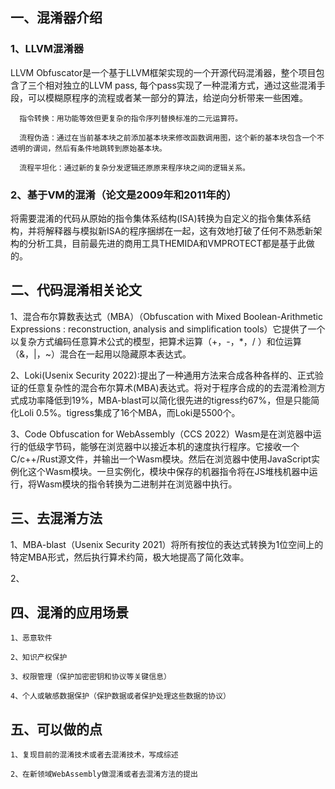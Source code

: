 ## 一、混淆器介绍

### 1、LLVM混淆器
  LLVM Obfuscator是一个基于LLVM框架实现的一个开源代码混淆器，整个项目包含了三个相对独立的LLVM pass, 每个pass实现了一种混淆方式，通过这些混淆手段，可以模糊原程序的流程或者某一部分的算法，给逆向分析带来一些困难。
  
      指令转换：用功能等效但更复杂的指令序列替换标准的二元运算符。
      
      流程伪造：通过在当前基本块之前添加基本块来修改函数调用图，这个新的基本块包含一个不透明的谓词，然后有条件地跳转到原始基本块。
      
      流程平坦化：通过新的复杂分发逻辑还原原来程序块之间的逻辑关系。

### 2、基于VM的混淆（论文是2009年和2011年的）
  将需要混淆的代码从原始的指令集体系结构(ISA)转换为自定义的指令集体系结构，并将解释器与模拟新ISA的程序捆绑在一起，这有效地打破了任何不熟悉新架构的分析工具，目前最先进的商用工具THEMIDA和VMPROTECT都是基于此做的。
  
## 二、代码混淆相关论文
  
  1、混合布尔算数表达式（MBA）（Obfuscation with Mixed Boolean-Arithmetic Expressions : reconstruction, analysis and simplification tools）它提供了一个以复杂方式编码任意算术公式的模型，把算术运算（+，-，*，/ ）和位运算（&，|，~）混合在一起用以隐藏原本表达式。
  
  2、Loki(Usenix Security 2022):提出了一种通用方法来合成各种各样的、正式验证的任意复杂性的混合布尔算术(MBA)表达式。将对于程序合成的的去混淆检测方式成功率降低到19%，MBA-blast可以简化很先进的tigress约67%，但是只能简化Loli 0.5%。tigress集成了16个MBA，而Loki是5500个。
  
  3、Code Obfuscation for WebAssembly（CCS 2022）Wasm是在浏览器中运行的低级字节码，能够在浏览器中以接近本机的速度执行程序。它接收一个C/c++/Rust源文件，并输出一个Wasm模块。然后在浏览器中使用JavaScript实例化这个Wasm模块。一旦实例化，模块中保存的机器指令将在JS堆栈机器中运行，将Wasm模块的指令转换为二进制并在浏览器中执行。
  
## 三、去混淆方法
  
  1、MBA-blast（Usenix Security 2021）将所有按位的表达式转换为1位空间上的特定MBA形式，然后执行算术约简，极大地提高了简化效率。
  
  2、

## 四、混淆的应用场景
  
    1、恶意软件
    
    2、知识产权保护
    
    3、权限管理（保护加密密钥和协议等关键信息）
    
    4、个人或敏感数据保护（保护数据或者保护处理这些数据的协议）
    
## 五、可以做的点

    1、复现目前的混淆技术或者去混淆技术，写成综述
    
    2、在新领域WebAssembly做混淆或者去混淆方法的提出
    
